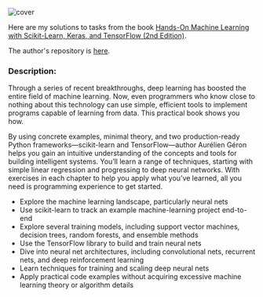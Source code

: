 ![cover](https://learning.oreilly.com/library/cover/9781492032632/250w/)

Here are my solutions to tasks from the book [Hands-On Machine Learning with Scikit-Learn, Keras, and TensorFlow (2nd Edition)](https://www.oreilly.com/library/view/hands-on-machine-learning/9781492032632/).
  
The author's repository is [here](https://github.com/ageron/handson-ml2).

### Description:
Through a series of recent breakthroughs, deep learning has boosted the entire field of machine learning. Now, even programmers who know close to nothing about this technology can use simple, efficient tools to implement programs capable of learning from data. This practical book shows you how.
  
By using concrete examples, minimal theory, and two production-ready Python frameworks—scikit-learn and TensorFlow—author Aurélien Géron helps you gain an intuitive understanding of the concepts and tools for building intelligent systems. You’ll learn a range of techniques, starting with simple linear regression and progressing to deep neural networks. With exercises in each chapter to help you apply what you’ve learned, all you need is programming experience to get started.
  
- Explore the machine learning landscape, particularly neural nets
- Use scikit-learn to track an example machine-learning project end-to-end
- Explore several training models, including support vector machines, decision trees, random forests, and ensemble methods
- Use the TensorFlow library to build and train neural nets
- Dive into neural net architectures, including convolutional nets, recurrent nets, and deep reinforcement learning
- Learn techniques for training and scaling deep neural nets
- Apply practical code examples without acquiring excessive machine learning theory or algorithm details
